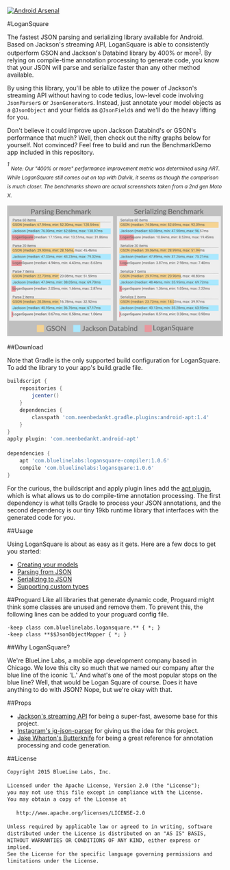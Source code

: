 [![Android Arsenal](https://img.shields.io/badge/Android%20Arsenal-LoganSquare-brightgreen.svg?style=flat)](https://android-arsenal.com/details/1/1550)

#LoganSquare

The fastest JSON parsing and serializing library available for Android. Based on Jackson's streaming API, LoganSquare is able to consistently outperform GSON and Jackson's Databind library by 400% or more<sup>[1](#1)</sup>. By relying on compile-time annotation processing to generate code, you know that your JSON will parse and serialize faster than any other method available.

By using this library, you'll be able to utilize the power of Jackson's streaming API without having to code tedius, low-level code involving `JsonParser`s or `JsonGenerator`s. Instead, just annotate your model objects as a `@JsonObject` and your fields as `@JsonField`s and we'll do the heavy lifting for you.

Don't believe it could improve upon Jackson Databind's or GSON's performance that much? Well, then check out the nifty graphs below for yourself. Not convinced? Feel free to build and run the BenchmarkDemo app included in this repository.

<a name="1"></a>
*<sup>1</sup> <sub>Note: Our "400% or more" performance improvement metric was determined using ART. While LoganSquare still comes out on top with Dalvik, it seems as though the comparison is much closer. The benchmarks shown are actual screenshots taken from a 2nd gen Moto X.<sub>*

![Benchmarks](docs/benchmarks.jpg)

##Download

Note that Gradle is the only supported build configuration for LoganSquare. To add the library to your app's build.gradle file.

```groovy
buildscript {
    repositories {
        jcenter()
    }
    dependencies {
        classpath 'com.neenbedankt.gradle.plugins:android-apt:1.4'
    }
}
apply plugin: 'com.neenbedankt.android-apt'

dependencies {
    apt 'com.bluelinelabs:logansquare-compiler:1.0.6'
    compile 'com.bluelinelabs:logansquare:1.0.6'
}

```
For the curious, the buildscript and apply plugin lines add the [apt plugin](https://bitbucket.org/hvisser/android-apt), which is what allows us to do compile-time annotation processing. The first dependency is what tells Gradle to process your JSON annotations, and the second dependency is our tiny 19kb runtime library that interfaces with the generated code for you.

##Usage

Using LoganSquare is about as easy as it gets. Here are a few docs to get you started:

 * [Creating your models](docs/Models.md)
 * [Parsing from JSON](docs/Parsing.md)
 * [Serializing to JSON](docs/Serializing.md)
 * [Supporting custom types](docs/TypeConverters.md)

##Proguard
Like all libraries that generate dynamic code, Proguard might think some classes are unused and remove them. To prevent this, the following lines can be added to your proguard config file.

```
-keep class com.bluelinelabs.logansquare.** { *; }
-keep class **$$JsonObjectMapper { *; }
```

##Why LoganSquare?

We're BlueLine Labs, a mobile app development company based in Chicago. We love this city so much that we named our company after the blue line of the iconic 'L.' And what's one of the most popular stops on the blue line? Well, that would be Logan Square of course. Does it have anything to do with JSON? Nope, but we're okay with that.

##Props

 * [Jackson's streaming API](https://github.com/FasterXML/jackson-core) for being a super-fast, awesome base for this project.
 * [Instagram's ig-json-parser](https://github.com/Instagram/ig-json-parser) for giving us the idea for this project.
 * [Jake Wharton's Butterknife](https://github.com/JakeWharton/butterknife) for being a great reference for annotation processing and code generation.

##License

    Copyright 2015 BlueLine Labs, Inc.

    Licensed under the Apache License, Version 2.0 (the "License");
    you may not use this file except in compliance with the License.
    You may obtain a copy of the License at

       http://www.apache.org/licenses/LICENSE-2.0

    Unless required by applicable law or agreed to in writing, software
    distributed under the License is distributed on an "AS IS" BASIS,
    WITHOUT WARRANTIES OR CONDITIONS OF ANY KIND, either express or implied.
    See the License for the specific language governing permissions and
    limitations under the License.


